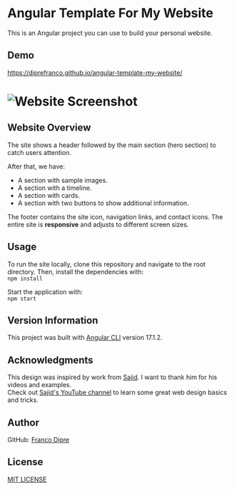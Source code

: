 Angular Template For My Website
============
This is an Angular project you can use to build your personal website.

## Demo
https://diprefranco.github.io/angular-template-my-website/

# ![Website Screenshot](https://diprefranco.github.io/angular-template-my-website/assets/img/website.png)

## Website Overview
The site shows a header followed by the main section (hero section) to catch users attention.

After that, we have:
- A section with sample images.
- A section with a timeline.
- A section with cards.
- A section with two buttons to show additional information.

The footer contains the site icon, navigation links, and contact icons. The entire site is **responsive** and adjusts to different screen sizes.

## Usage
To run the site locally, clone this repository and navigate to the root directory. Then, install the dependencies with:<br />
`npm install`

Start the application with:<br />
`npm start`

## Version Information
This project was built with [Angular CLI](https://github.com/angular/angular-cli) version 17.1.2.

## Acknowledgments
This design was inspired by work from [Sajid](https://www.iamsajid.com/). I want to thank him for his videos and examples.<br />
Check out [Sajid's YouTube channel](https://www.youtube.com/@whosajid) to learn some great web design basics and tricks.

## Author
GitHub: [Franco Dipre](https://github.com/diprefranco/)

## License
[MIT LICENSE](LICENSE)
